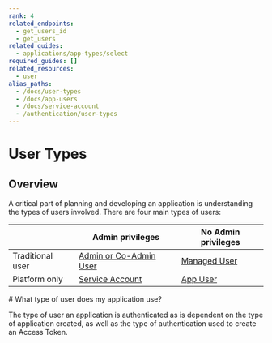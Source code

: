 ```yaml
---
rank: 4
related_endpoints:
  - get_users_id
  - get_users
related_guides:
  - applications/app-types/select
required_guides: []
related_resources:
  - user
alias_paths:
  - /docs/user-types
  - /docs/app-users
  - /docs/service-account
  - /authentication/user-types
---
```


# User Types

## Overview

A critical part of planning and developing an application is understanding the
types of users involved. There are four main types of users:

<!-- markdownlint-disable line-length -->

|                  | Admin privileges                   | No Admin privileges          |
| ---------------- | ---------------------------------- | ---------------------------- |
| Traditional user | [Admin or Co-Admin User][admin]    | [Managed User][managed-user] |
| Platform only    | [Service Account][service-account] | [App User][app-user]         |

<!-- markdownlint-enable line-length -->

<Message>
  # What type of user does my application use?

The type of user an application is authenticated as is dependent on the
type of application created, as well as the type of authentication used to
create an Access Token.

</Message>

<!-- i18n-enable localize-links -->

[admin]: https://support.box.com/hc/en-us/articles/360043694174-Understanding-Administrator-and-Co-Administrator-Permissions

<!-- i18n-disable localize-links -->

[service-account]: g://getting-started/user-types/service-account
[managed-user]: g://getting-started/user-types/managed-users
[app-user]: g://getting-started/user-types/app-users
